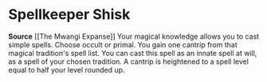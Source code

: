 ﻿---
id: '181'
name: Spellkeeper Shisk
rarity: Common
source: '[[DATABASE/source/The Mwangi Expanse|The Mwangi Expanse]]'
trait: null
type: Heritage

---
# Spellkeeper Shisk

**Source** [[The Mwangi Expanse]] 
Your magical knowledge allows you to cast simple spells. Choose occult or primal. You gain one cantrip from that magical tradition's spell list. You can cast this spell as an innate spell at will, as a spell of your chosen tradition. A cantrip is heightened to a spell level equal to half your level rounded up.